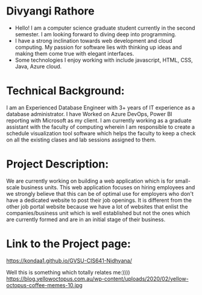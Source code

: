 # Divyangi Rathore
* Hello! I am a computer science graduate student currently in the second semester. I am looking forward to diving deep into programming.
* I have a strong inclination towards web development and cloud computing. My passion for software lies with thinking up ideas and making them come true with elegant interfaces.
* Some technologies I enjoy working with include javascript, HTML, CSS, Java, Azure cloud.

# Technical Background:
I am an Experienced Database Engineer with 3+ years of IT experience as a database administrator. I have Worked on Azure DevOps, Power BI reporting with Microsoft as my client. I am currently working as a graduate assistant with the faculty of computing wherein I am responsible to create a schedule visualization tool software which helps the faculty to keep a check on all the existing clases and lab sessions assigned to them.
 
# Project Description:
We are currently working on building a web application which is for small-scale business units. This web application focuses on hiring employees and we strongly believe that this can be of optimal use for employers who don't have a dedicated website to post their job openings. It is different from the other job portal website because we have a lot of websites that enlist the companies/business unit which is well established but not the ones which are currently formed and are in an initial stage of their business.

# Link to the Project page:
https://kondaa1.github.io/GVSU-CIS641-Nidhyana/

 
Well this is something which totally relates me:)))) https://blog.yellowoctopus.com.au/wp-content/uploads/2020/02/yellow-octopus-coffee-memes-10.jpg
 

